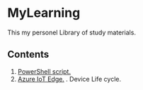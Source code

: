 # MyLearning
This my personel Library of study materials.
## Contents
1. [PowerShell script.](https://github.com/imsanjayK/MyLearning/blob/master/PowerShell/powerShellCMD.md)
2. [Azure IoT Edge.](https://github.com/imsanjayK/MyLearning/blob/master/Azure%20IoT%20Edge/IoT%20Edge.md)
. Device Life cycle.
